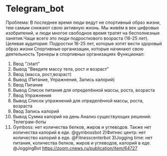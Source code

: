 # Telegram_bot
Проблема: 
В последнее время люди ведут не спортивный образ жизни, тем самым снижают свою активную жизнь. Мы живём в век цифровых изобритений, и люди многое свободное время тратят на бесполнезные занятия.Чаще всего это люди подросткового возраста (16-25 лет).
Целевая аудитория: 
Подростки 16-25 лет, которые хотят вести здоровый образ жизни
Спортивные организации, которые начинают свою деятельность
Тренеры в спортивных организациях
Функционал:
1) Ввод "/start"
2) Вывод "Введите массу тела, рост и возраст"
3) Ввод (масса, рост,возраст)
4) Вывод (Питание, Упражнения, Запись калорий)
5) Ввод Питание
6) Вывод Список питания для определённой массы, роста, возраста
7) Ввод Упражнения
8) Вывод Список упражнений для определённой массы, роста, возраста
9) Ввод Запись калорий
10) Вывод Сумма калорий на день
Анализ существующих решений:
Телеграм-боты
1) Gymboss: нет количества белков, жиров и углеводов. Также нет количества калорий в еде. @gymbossbot
2)Фитнес центр: нет количество калорий в еде. @Fitnesscenterbot
3)Jogging time: нет питания, количества белков, жиров и углеводов, калорий в еде. @JoggingBot
https://zoom.cnews.ru/publication/item/64727

